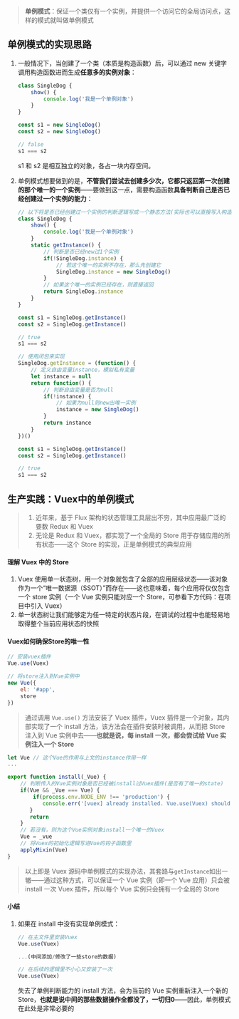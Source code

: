 > **单例模式**：保证一个类仅有一个实例，并提供一个访问它的全局访问点，这样的模式就叫做单例模式

## 单例模式的实现思路

1. 一般情况下，当创建了一个类（本质是构造函数）后，可以通过 new 关键字调用构造函数进而生成**任意多的实例对象**：

   ```js
   class SingleDog {
       show() {
           console.log('我是一个单例对象')
       }
   }
   
   const s1 = new SingleDog()
   const s2 = new SingleDog()
   
   // false
   s1 === s2
   ```

   s1 和 s2 是相互独立的对象，各占一块内存空间。

2. 单例模式想要做到的是，**不管我们尝试去创建多少次，它都只返回第一次创建的那个唯一的一个实例**——要做到这一点，需要构造函数**具备判断自己是否已经创建过一个实例的能力**：

   ```js
   // 以下将是否已经创建过一个实例的判断逻辑写成一个静态方法(实际也可以直接写入构造函数的函数体)
   class SingleDog {
       show() {
           console.log('我是一个单例对象')
       }
       static getInstance() {
           // 判断是否已经new过1个实例
           if(!SingleDog.instance) {
               // 若这个唯一的实例不存在，那么先创建它
               SingleDog.instance = new SingleDog()
           }
           // 如果这个唯一的实例已经存在，则直接返回
           return SingleDog.instance
       }
   }
   
   const s1 = SingleDog.getInstance()
   const s2 = SingleDog.getInstance()
   
   // true
   s1 === s2
   ```

   ```js
   // 使用闭包来实现
   SingleDog.getInstance = (function() {
       // 定义自由变量instance，模拟私有变量
       let instance = null
       return function() {
           // 判断自由变量是否为null
           if(!instance) {
               // 如果为null则new出唯一实例
               instance = new SingleDog()
           }
           return instance
       }
   })()
   
   const s1 = SingleDog.getInstance()
   const s2 = SingleDog.getInstance()
   
   // true
   s1 === s2
   ```

## 生产实践：Vuex中的单例模式

> 1. 近年来，基于 Flux 架构的状态管理工具层出不穷，其中应用最广泛的要数 Redux 和 Vuex
> 2. 无论是 Redux 和 Vuex，都实现了一个全局的 Store 用于存储应用的所有状态——这个 Store 的实现，正是单例模式的典型应用

#### 理解 Vuex 中的 Store

1. Vuex 使用单一状态树，用一个对象就包含了全部的应用层级状态——该对象作为一个“唯一数据源（SSOT）”而存在——这也意味着，每个应用将仅仅包含一个 store 实例（一个 Vue 实例只能对应一个 Store，可参看下方代码：在项目中引入 Vuex）
2. 单一状态树让我们能够定为任一特定的状态片段，在调试的过程中也能轻易地取得整个当前应用状态的快照

#### Vuex如何确保Store的唯一性

```js
// 安装vuex插件
Vue.use(Vuex)

// 将store注入到Vue实例中
new Vue({
    el: '#app',
    store
})
```

> 通过调用 `Vue.use()` 方法安装了 Vuex 插件，Vuex 插件是一个对象，其内部实现了一个 install 方法，该方法会在插件安装时被调用，从而把 Store 注入到 Vue 实例中去——**也就是说，每 install 一次，都会尝试给 Vue 实例注入一个 Store**

```js
let Vue // 这个Vue的作用与上文的instance作用一样
...

export function install(_Vue) {
    // 判断传入的Vue实例对象是否已经被install过Vuex插件(是否有了唯一的state)
    if(Vue && _Vue === Vue) {
        if(process.env.NODE_ENV !== 'production') {
           console.err('[vuex] already installed. Vue.use(Vuex) should be called only once.')
       }
       return
    }
    // 若没有，则为这个Vue实例对象install一个唯一的Vuex
    Vue = _vue
    // 将Vuex的初始化逻辑写进Vue的钩子函数里
    applyMixin(Vue)
}
```

> 以上即是 Vuex 源码中单例模式的实现办法，其套路与`getInstance`如出一辙——通过这种方式，可以保证一个 Vue 实例（即一个 Vue 应用）只会被 install 一次 Vuex 插件，所以每个 Vue 实例只会拥有一个全局的 Store

#### 小结

1. 如果在 install 中没有实现单例模式：

   ```js
   // 在主文件里安装Vuex
   Vue.use(Vuex)
   
   ...(中间添加/修改了一些store的数据)
   
   // 在后续的逻辑里不小心又安装了一次
   Vue.use(Vuex)
   ```

   失去了单例判断能力的 install 方法，会为当前的 Vue 实例重新注入一个新的 Store，**也就是说中间的那些数据操作全都没了，一切归0**——因此，单例模式在此处是非常必要的